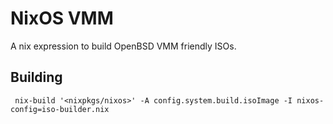 # NixOS VMM

A nix expression to build OpenBSD VMM friendly ISOs.

## Building

```
 nix-build '<nixpkgs/nixos>' -A config.system.build.isoImage -I nixos-config=iso-builder.nix
```

